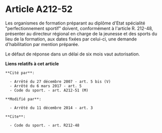 # Article A212-52

Les organismes de formation préparant au diplôme d'Etat spécialité "perfectionnement sportif" doivent, conformément à
l'article R. 212-48, présenter au directeur régional en charge de la jeunesse et des sports du lieu de la formation, aux
dates fixées par celui-ci, une demande d'habilitation par mention préparée.

Le défaut de réponse dans un délai de six mois vaut autorisation.

**Liens relatifs à cet article**

	**Cité par**:

	  - Arrêté du 27 décembre 2007 - art. 5 bis (V)
	  - Arrêté du 6 mars 2017 - art. 5
	  - Code du sport. - art. A212-51 (M)

	**Modifié par**:

	  - Arrêté du 11 décembre 2014 - art. 3

	**Cite**:

	  - Code du sport. - art. R212-48
